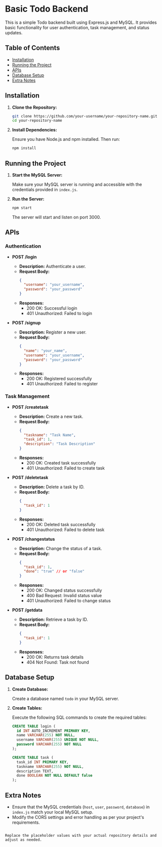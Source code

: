 # Basic Todo Backend

This is a simple Todo backend built using Express.js and MySQL. It provides basic functionality for user authentication, task management, and status updates.

## Table of Contents

- [Installation](#installation)
- [Running the Project](#running-the-project)
- [APIs](#apis)
- [Database Setup](#database-setup)
- [Extra Notes](#extra-notes)

## Installation

1. **Clone the Repository:**

   ```bash
   git clone https://github.com/your-username/your-repository-name.git
   cd your-repository-name


2. **Install Dependencies:**

   Ensure you have Node.js and npm installed. Then run:

   ```bash
   npm install
   ```

## Running the Project

1. **Start the MySQL Server:**

   Make sure your MySQL server is running and accessible with the credentials provided in `index.js`.

2. **Run the Server:**

   ```bash
   npm start
   ```

   The server will start and listen on port 3000.

## APIs

### Authentication

- **POST /login**
  - **Description:** Authenticate a user.
  - **Request Body:**
    ```json
    {
      "username": "your_username",
      "password": "your_password"
    }
    ```
  - **Responses:**
    - 200 OK: Successful login
    - 401 Unauthorized: Failed to login

- **POST /signup**
  - **Description:** Register a new user.
  - **Request Body:**
    ```json
    {
      "name": "your_name",
      "username": "your_username",
      "password": "your_password"
    }
    ```
  - **Responses:**
    - 200 OK: Registered successfully
    - 401 Unauthorized: Failed to register

### Task Management

- **POST /createtask**
  - **Description:** Create a new task.
  - **Request Body:**
    ```json
    {
      "taskname": "Task Name",
      "task_id": 1,
      "description": "Task Description"
    }
    ```
  - **Responses:**
    - 200 OK: Created task successfully
    - 401 Unauthorized: Failed to create task

- **POST /deletetask**
  - **Description:** Delete a task by ID.
  - **Request Body:**
    ```json
    {
      "task_id": 1
    }
    ```
  - **Responses:**
    - 200 OK: Deleted task successfully
    - 401 Unauthorized: Failed to delete task

- **POST /changestatus**
  - **Description:** Change the status of a task.
  - **Request Body:**
    ```json
    {
      "task_id": 1,
      "done": "true" // or "false"
    }
    ```
  - **Responses:**
    - 200 OK: Changed status successfully
    - 400 Bad Request: Invalid status value
    - 401 Unauthorized: Failed to change status

- **POST /getdata**
  - **Description:** Retrieve a task by ID.
  - **Request Body:**
    ```json
    {
      "task_id": 1
    }
    ```
  - **Responses:**
    - 200 OK: Returns task details
    - 404 Not Found: Task not found

## Database Setup

1. **Create Database:**

   Create a database named `todo` in your MySQL server.

2. **Create Tables:**

   Execute the following SQL commands to create the required tables:

   ```sql
   CREATE TABLE login (
     id INT AUTO_INCREMENT PRIMARY KEY,
     name VARCHAR(255) NOT NULL,
     username VARCHAR(255) UNIQUE NOT NULL,
     password VARCHAR(255) NOT NULL
   );

   CREATE TABLE task (
     task_id INT PRIMARY KEY,
     taskname VARCHAR(255) NOT NULL,
     description TEXT,
     done BOOLEAN NOT NULL DEFAULT false
   );
   ```

## Extra Notes

- Ensure that the MySQL credentials (`host`, `user`, `password`, `database`) in `index.js` match your local MySQL setup.
- Modify the CORS settings and error handling as per your project's requirements.


```

Replace the placeholder values with your actual repository details and adjust as needed.

